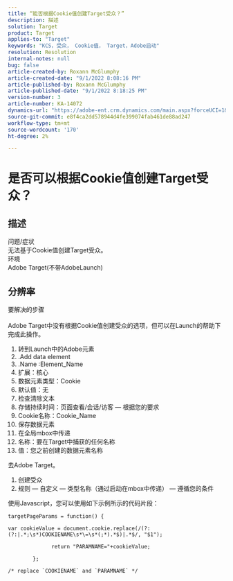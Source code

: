 ```yaml
---
title: “能否根据Cookie值创建Target受众？”
description: 描述
solution: Target
product: Target
applies-to: "Target"
keywords: "KCS，受众， Cookie值， Target，Adobe启动"
resolution: Resolution
internal-notes: null
bug: false
article-created-by: Roxann McGlumphy
article-created-date: "9/1/2022 8:08:16 PM"
article-published-by: Roxann McGlumphy
article-published-date: "9/1/2022 8:18:25 PM"
version-number: 3
article-number: KA-14072
dynamics-url: "https://adobe-ent.crm.dynamics.com/main.aspx?forceUCI=1&pagetype=entityrecord&etn=knowledgearticle&id=2eaa97cd-312a-ed11-9db1-002248086a27"
source-git-commit: e8f4ca2dd578944d4fe399074fab461de88ad247
workflow-type: tm+mt
source-wordcount: '170'
ht-degree: 2%

---
```


# 是否可以根据Cookie值创建Target受众？

## 描述

问题/症状<br>
无法基于Cookie值创建Target受众。
<br>环境<br>
Adobe Target(不带AdobeLaunch)




## 分辨率

要解决的步骤<br><br>
Adobe Target中没有根据Cookie值创建受众的选项，但可以在Launch的帮助下完成此操作。

1. 转到Launch中的Adobe元素
2. .Add data element
3. .Name :Element_Name
4. 扩展：核心
5. 数据元素类型：Cookie
6. 默认值：无
7. 检查清除文本
8. 存储持续时间：页面查看/会话/访客 — 根据您的要求
9. Cookie名称：Cookie_Name
10. 保存数据元素
11. 在全局mbox中传递
12. 名称：要在Target中捕获的任何名称
13. 值：您之前创建的数据元素名称




去Adobe Target。

1. 创建受众
2. 规则 — 自定义 — 类型名称（通过启动在mbox中传递） — 遵循您的条件




使用Javascript，您可以使用如下示例所示的代码片段：


```
targetPageParams = function() {

var cookieValue = document.cookie.replace(/(?:(?:|.*;\s*)COOKIENAME\s*\=\s*(;*).*$)|.*$/, "$1");

              return "PARAMNAME="+cookieValue;

        };

/* replace `COOKIENAME` and `PARAMNAME` */
```

